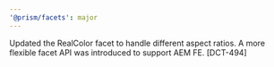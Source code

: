 ```yaml
---
'@prism/facets': major
---
```


Updated the RealColor facet to handle different aspect ratios. A more flexible facet API was introduced to support AEM FE. [DCT-494]
